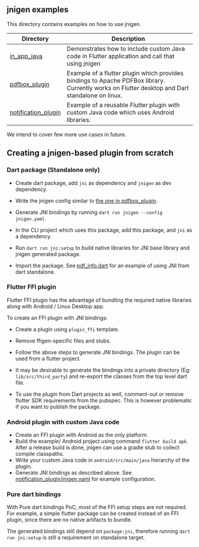 ## jnigen examples

This directory contains examples on how to use jnigen.

| Directory | Description |
| ------- | --------- |
| [in_app_java](in_app_java/) | Demonstrates how to include custom Java code in Flutter application and call that using jnigen |
| [pdfbox_plugin](pdfbox_plugin/) | Example of a flutter plugin which provides bindings to Apache PDFBox library. Currently works on Flutter desktop and Dart standalone on linux. |
| [notification_plugin](notification_plugin/) | Example of a reusable Flutter plugin with custom Java code which uses Android libraries. |

We intend to cover few more use cases in future.

## Creating a jnigen-based plugin from scratch

### Dart package (Standalone only)
* Create dart package, add `jni` as dependency and `jnigen` as dev dependency.
* Write the jnigen config similar to [the one in pdfbox_plugin](pdfbox_plugin/jnigen.yaml).
* Generate JNI bindings by running `dart run jnigen --config jnigen.yaml`.

* In the CLI project which uses this package, add this package, and `jni` as a dependency.
* Run `dart run jni:setup` to build native libraries for JNI base library and jnigen generated package.
* Import the package. See [pdf_info.dart](pdfbox_plugin/dart_example/bin/pdf_info.dart) for an example of using JNI from dart standalone.

### Flutter FFI plugin
Flutter FFI plugin has the advantage of bundling the required native libraries along with Android / Linux Desktop app.

To create an FFI plugin with JNI bindings:

* Create a plugin using `plugin_ffi` template.
* Remove ffigen-specific files and stubs.
* Follow the above steps to generate JNI bindings. The plugin can be used from a flutter project.

* It may be desirable to generate the bindings into a private directory (Eg: `lib/src/third_party`) and re-export the classes from the top level dart file.

* To use the plugin from Dart projects as well, comment-out or remove flutter SDK requirements from the pubspec. This is however problematic if you want to publish the package.

### Android plugin with custom Java code
* Create an FFI plugin with Android as the only platform.
* Build the example/ Android project using command `flutter build apk`. After a release build is done, jnigen can use a gradle stub to collect compile classpaths.
* Write your custom Java code in `android/src/main/java` hierarchy of the plugin.
* Generate JNI bindings as described above. See [notification_plugin/jnigen.yaml](notification_plugin/jnigen.yaml) for example configuration.

### Pure dart bindings
With Pure dart bindings PoC, most of the FFI setup steps are not required. For example, a simple flutter package can be created instead of an FFI plugin, since there are no native artifacts to bundle.

The generated bindings still depend on `package:jni`, therefore running `dart run jni:setup` is still a requirement on standalone target.
